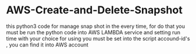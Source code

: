 # AWS-Create-and-Delete-Snapshot
this python3 code for manage snap shot in the every time, for do that you must be run the python code into AWS LAMBDA service and setting run time with your choice
for using you must be set into the script accound-id's , you can find it into AWS account 
